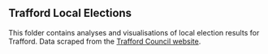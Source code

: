 ## Trafford Local Elections
This folder contains analyses and visualisations of local election results for Trafford. Data scraped from the [Trafford Council website](https://www.trafford.gov.uk/about-your-council/elections/elections.aspx).
